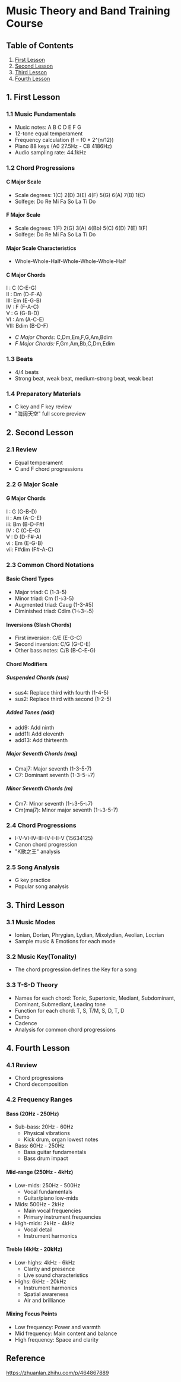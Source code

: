 # Music Theory and Band Training Course

## Table of Contents
1. [First Lesson](#1-first-lesson)
2. [Second Lesson](#2-second-lesson)
3. [Third Lesson](#3-third-lesson)
4. [Fourth Lesson](#4-fourth-lesson)

## 1. First Lesson
### 1.1 Music Fundamentals
- Music notes: A B C D E F G
- 12-tone equal temperament
- Frequency calculation (f = f0 * 2^(n/12))
- Piano 88 keys (A0 27.5Hz - C8 4186Hz)
- Audio sampling rate: 44.1kHz

### 1.2 Chord Progressions
#### C Major Scale
- Scale degrees: 1(C) 2(D) 3(E) 4(F) 5(G) 6(A) 7(B) 1(C)
- Solfege: Do Re Mi Fa So La Ti Do

#### F Major Scale
- Scale degrees: 1(F) 2(G) 3(A) 4(Bb) 5(C) 6(D) 7(E) 1(F)
- Solfege: Do Re Mi Fa So La Ti Do

#### Major Scale Characteristics
- Whole-Whole-Half-Whole-Whole-Whole-Half

#### C Major Chords
I  : C  (C-E-G)  
II : Dm (D-F-A)  
III: Em (E-G-B)  
IV : F  (F-A-C)  
V  : G  (G-B-D)  
VI : Am (A-C-E)  
VII: Bdim (B-D-F)  

- *C Major Chords:* C,Dm,Em,F,G,Am,Bdim
- *F Major Chords:* F,Gm,Am,Bb,C,Dm,Edim

### 1.3 Beats
- 4/4 beats
- Strong beat, weak beat, medium-strong beat, weak beat

### 1.4 Preparatory Materials
- C key and F key review
- "海阔天空" full score preview

## 2. Second Lesson
### 2.1 Review
- Equal temperament
- C and F chord progressions

### 2.2 G Major Scale
#### G Major Chords
I  : G     (G-B-D)  
ii : Am    (A-C-E)  
iii: Bm    (B-D-F#)  
IV : C     (C-E-G)  
V  : D     (D-F#-A)  
vi : Em    (E-G-B)  
vii: F#dim (F#-A-C)  

### 2.3 Common Chord Notations
#### Basic Chord Types
- Major triad: C (1-3-5)
- Minor triad: Cm (1-♭3-5)
- Augmented triad: Caug (1-3-#5)
- Diminished triad: Cdim (1-♭3-♭5)

#### Inversions (Slash Chords)
- First inversion: C/E (E-G-C)
- Second inversion: C/G (G-C-E)
- Other bass notes: C/B (B-C-E-G)

#### Chord Modifiers
##### Suspended Chords (sus)
- sus4: Replace third with fourth (1-4-5)
- sus2: Replace third with second (1-2-5)

##### Added Tones (add)
- add9: Add ninth
- add11: Add eleventh
- add13: Add thirteenth

##### Major Seventh Chords (maj)
- Cmaj7: Major seventh (1-3-5-7)
- C7: Dominant seventh (1-3-5-♭7)

##### Minor Seventh Chords (m)
- Cm7: Minor seventh (1-♭3-5-♭7)
- Cm(maj7): Minor major seventh (1-♭3-5-7)

### 2.4 Chord Progressions
- I-V-VI-IV-III-IV-I-II-V (15634125)
- Canon chord progression
- "K歌之王" analysis

### 2.5 Song Analysis
- G key practice
- Popular song analysis

## 3. Third Lesson
### 3.1 Music Modes
- Ionian, Dorian, Phrygian, Lydian, Mixolydian, Aeolian, Locrian
- Sample music & Emotions for each mode
### 3.2 Music Key(Tonality)
- The chord progression defines the Key for a song

### 3.3 T-S-D Theory
- Names for each chord: Tonic, Supertonic, Mediant, Subdominant, Dominant, Submediant, Leading tone
- Function for each chord: T, S, T/M, S, D, T, D
- Demo
- Cadence
- Analysis for common chord progressions

## 4. Fourth Lesson
### 4.1 Review
- Chord progressions
- Chord decomposition

### 4.2 Frequency Ranges
#### Bass (20Hz - 250Hz)
- Sub-bass: 20Hz - 60Hz
  - Physical vibrations
  - Kick drum, organ lowest notes
- Bass: 60Hz - 250Hz
  - Bass guitar fundamentals
  - Bass drum impact

#### Mid-range (250Hz - 4kHz)
- Low-mids: 250Hz - 500Hz
  - Vocal fundamentals
  - Guitar/piano low-mids
- Mids: 500Hz - 2kHz
  - Main vocal frequencies
  - Primary instrument frequencies
- High-mids: 2kHz - 4kHz
  - Vocal detail
  - Instrument harmonics

#### Treble (4kHz - 20kHz)
- Low-highs: 4kHz - 6kHz
  - Clarity and presence
  - Live sound characteristics
- Highs: 6kHz - 20kHz
  - Instrument harmonics
  - Spatial awareness
  - Air and brilliance

#### Mixing Focus Points
- Low frequency: Power and warmth
- Mid frequency: Main content and balance
- High frequency: Space and clarity

## Reference
https://zhuanlan.zhihu.com/p/464867889
